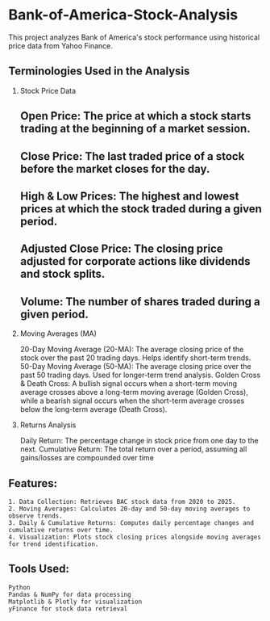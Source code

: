 # Bank-of-America-Stock-Analysis

This project analyzes Bank of America's stock performance using historical price data from Yahoo Finance.

## Terminologies Used in the Analysis
1. Stock Price Data

    ## Open Price: The price at which a stock starts trading at the beginning of a market session.
    ## Close Price: The last traded price of a stock before the market closes for the day.
    ## High & Low Prices: The highest and lowest prices at which the stock traded during a given period.
    ## Adjusted Close Price: The closing price adjusted for corporate actions like dividends and stock splits.
    ## Volume: The number of shares traded during a given period.

2. Moving Averages (MA)

    20-Day Moving Average (20-MA): The average closing price of the stock over the past 20 trading days. Helps identify short-term trends.
    50-Day Moving Average (50-MA): The average closing price over the past 50 trading days. Used for longer-term trend analysis.
    Golden Cross & Death Cross: A bullish signal occurs when a short-term moving average crosses above a long-term moving average (Golden Cross), while a bearish signal occurs when the short-term average crosses below the long-term average (Death Cross).

3. Returns Analysis

    Daily Return: The percentage change in stock price from one day to the next.
    Cumulative Return: The total return over a period, assuming all gains/losses are compounded over time

## Features:
    1. Data Collection: Retrieves BAC stock data from 2020 to 2025.
    2. Moving Averages: Calculates 20-day and 50-day moving averages to observe trends.
    3. Daily & Cumulative Returns: Computes daily percentage changes and cumulative returns over time.
    4. Visualization: Plots stock closing prices alongside moving averages for trend identification.

## Tools Used:
    Python
    Pandas & NumPy for data processing
    Matplotlib & Plotly for visualization
    yFinance for stock data retrieval
